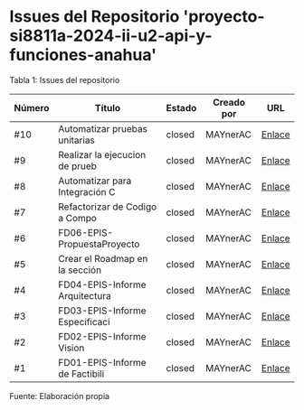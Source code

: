 # Issues del Repositorio 'proyecto-si8811a-2024-ii-u2-api-y-funciones-anahua'

Tabla 1: Issues del repositorio

| Número | Título                              | Estado  | Creado por | URL                                       |
|--------|------------------------------------|---------|------------|-------------------------------------------|
| #10 | Automatizar pruebas unitarias  | closed | MAYnerAC | [Enlace](https://github.com/UPT-FAING-EPIS/proyecto-si8811a-2024-ii-u2-api-y-funciones-anahua/issues/10) |
| #9 | Realizar la ejecucion de prueb | closed | MAYnerAC | [Enlace](https://github.com/UPT-FAING-EPIS/proyecto-si8811a-2024-ii-u2-api-y-funciones-anahua/issues/9) |
| #8 | Automatizar para Integración C | closed | MAYnerAC | [Enlace](https://github.com/UPT-FAING-EPIS/proyecto-si8811a-2024-ii-u2-api-y-funciones-anahua/issues/8) |
| #7 | Refactorizar de Codigo a Compo | closed | MAYnerAC | [Enlace](https://github.com/UPT-FAING-EPIS/proyecto-si8811a-2024-ii-u2-api-y-funciones-anahua/issues/7) |
| #6 | FD06-EPIS-PropuestaProyecto    | closed | MAYnerAC | [Enlace](https://github.com/UPT-FAING-EPIS/proyecto-si8811a-2024-ii-u2-api-y-funciones-anahua/issues/6) |
| #5 | Crear el Roadmap en la sección | closed | MAYnerAC | [Enlace](https://github.com/UPT-FAING-EPIS/proyecto-si8811a-2024-ii-u2-api-y-funciones-anahua/issues/5) |
| #4 | FD04-EPIS-Informe Arquitectura | closed | MAYnerAC | [Enlace](https://github.com/UPT-FAING-EPIS/proyecto-si8811a-2024-ii-u2-api-y-funciones-anahua/issues/4) |
| #3 | FD03-EPIS-Informe Especificaci | closed | MAYnerAC | [Enlace](https://github.com/UPT-FAING-EPIS/proyecto-si8811a-2024-ii-u2-api-y-funciones-anahua/issues/3) |
| #2 | FD02-EPIS-Informe Vision       | closed | MAYnerAC | [Enlace](https://github.com/UPT-FAING-EPIS/proyecto-si8811a-2024-ii-u2-api-y-funciones-anahua/issues/2) |
| #1 | FD01-EPIS-Informe de Factibili | closed | MAYnerAC | [Enlace](https://github.com/UPT-FAING-EPIS/proyecto-si8811a-2024-ii-u2-api-y-funciones-anahua/issues/1) |

Fuente: Elaboración propia
